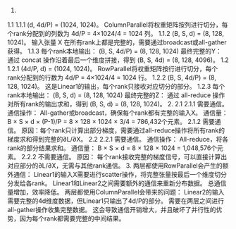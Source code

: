 1. 
1.1 
1.1.1
 (d, 4d/P) = (1024, 1024)。 ColumnParallel将权重矩阵按列进行切分，每个rank分配到的列数为 4d/P = 4×1024/4 = 1024 列。
1.1.2
 (B, S, d) = (8, 128, 1024)。 输入张量 X 在所有rank上都是完整的，需要通过broadcast或all-gather获得。
1.1.3 
每个rank本地输出： (B, S, 4d/P) = (8, 128, 1024)
最终完整的Y： 通过 concat 操作沿着最后一个维度拼接，得到 (B, S, 4d) = (8, 128, 4096)。
1.2 
1.2.1 
(4d/P, d) = (1024, 1024)。 RowParallel将权重矩阵按行进行切分，每个rank分配到的行数为 4d/P = 4×1024/4 = 1024 行。
1.2.2 
(B, S, 4d/P) = (8, 128, 1024)。 这是Linear1的输出，每个rank只接收对应切分的部分。
1.2.3 
每个rank本地输出： (B, S, d) = (8, 128, 1024)
最终完整的Z： 通过 all-reduce 操作对所有rank的输出求和，得到 (B, S, d) = (8, 128, 1024)。
2. 
2.1 
2.1.1 
需要通信。
通信操作： All-gather或broadcast，确保每个rank都有完整的输入X。
通信量： B × S × d × (P-1)/P = 8 × 128 × 1024 × 3/4 = 786,432个元素。
2.1.2 
需要通信。
原因：每个rank只计算出部分梯度，需要通过all-reduce操作将所有rank的梯度求和得到完整的∂L/∂X。
2.2 
2.2.1 
需要通信。
通信操作： All-reduce，将各rank的部分结果求和。
通信量： B × S × d = 8 × 128 × 1024 = 1,048,576个元素。
2.2.2 
不需要通信。
原因： 每个rank接收完整的梯度信号，可以直接计算出对应部分的∂L/∂X，无需与其他rank通信。
3. 
两层都使用RowParallel会产生的额外通信：
Linear1的输入X需要进行scatter操作，将完整张量按最后一个维度切分分发给各rank。
Linear1和Linear2之间需要额外的通信来重新分布数据。
总通信量增加，效率降低。
两层都使用ColumnParallel会带来的问题：
Linear2的输入需要完整的4d维度数据，但Linear1只输出了4d/P的部分。
需要在两层之间进行all-gather操作收集完整数据。
这会导致通信开销增大，并且破坏了并行性的优势，因为每个rank都需要完整的中间结果。